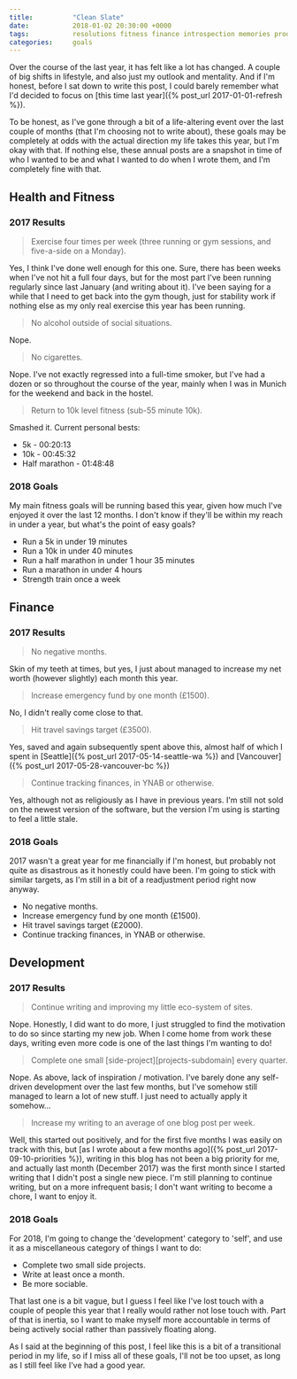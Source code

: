 ```yaml
---
title:          "Clean Slate"
date:           2018-01-02 20:30:00 +0000
tags:           resolutions fitness finance introspection memories productivity
categories:     goals
---
```


Over the course of the last year, it has felt like a lot has changed. A couple of big shifts in lifestyle, and also just my outlook and mentality. And if I'm honest, before I sat down to write this post, I could barely remember what I'd decided to focus on [this time last year]({% post_url 2017-01-01-refresh %}).

<!-- Read More -->

To be honest, as I've gone through a bit of a life-altering event over the last couple of months (that I'm choosing not to write about), these goals may be completely at odds with the actual direction my life takes this year, but I'm okay with that. If nothing else, these annual posts are a snapshot in time of who I wanted to be and what I wanted to do when I wrote them, and I'm completely fine with that. 

## Health and Fitness

### 2017 Results

> Exercise four times per week (three running or gym sessions, and five-a-side on a Monday). <i class="fa fa-check" aria-hidden="true"></i>

Yes, I think I've done well enough for this one. Sure, there has been weeks when I've not hit a full four days, but for the most part I've been running regularly since last January (and writing about it). I've been saying for a while that I need to get back into the gym though, just for stability work if nothing else as my only real exercise this year has been running.

> No alcohol outside of social situations. <i class="fa fa-times" aria-hidden="true"></i>

Nope.

> No cigarettes. <i class="fa fa-times" aria-hidden="true"></i>

Nope. I've not exactly regressed into a full-time smoker, but I've had a dozen or so throughout the course of the year, mainly when I was in Munich for the weekend and back in the hostel.

> Return to 10k level fitness (sub-55 minute 10k). <i class="fa fa-check" aria-hidden="true"></i>

Smashed it. Current personal bests:

- 5k - 00:20:13
- 10k - 00:45:32
- Half marathon - 01:48:48

### 2018 Goals

My main fitness goals will be running based this year, given how much I've enjoyed it over the last 12 months. I don't know if they'll be within my reach in under a year, but what's the point of easy goals?

- Run a 5k in under 19 minutes
- Run a 10k in under 40 minutes
- Run a half marathon in under 1 hour 35 minutes
- Run a marathon in under 4 hours
- Strength train once a week



## Finance

### 2017 Results

> No negative months. <i class="fa fa-check" aria-hidden="true"></i>

Skin of my teeth at times, but yes, I just about managed to increase my net worth (however slightly) each month this year.

> Increase emergency fund by one month (£1500).  <i class="fa fa-times" aria-hidden="true"></i>

No, I didn't really come close to that.

> Hit travel savings target (£3500).  <i class="fa fa-check" aria-hidden="true"></i>

Yes, saved and again subsequently spent above this, almost half of which I spent in [Seattle]({% post_url 2017-05-14-seattle-wa %}) and [Vancouver]({% post_url 2017-05-28-vancouver-bc %})

> Continue tracking finances, in YNAB or otherwise. <i class="fa fa-check" aria-hidden="true"></i>

Yes, although not as religiously as I have in previous years. I'm still not sold on the newest version of the software, but the version I'm using is starting to feel a little stale.

### 2018 Goals

2017 wasn't a great year for me financially if I'm honest, but probably not quite as disastrous as it honestly could have been. I'm going to stick with similar targets, as I'm still in a bit of a readjustment period right now anyway. 

- No negative months.  
- Increase emergency fund by one month (£1500).  
- Hit travel savings target (£2000).  
- Continue tracking finances, in YNAB or otherwise.

## Development

### 2017 Results

> Continue writing and improving my little eco-system of sites.  <i class="fa fa-check" aria-hidden="true"></i>

Nope. Honestly, I did want to do more, I just struggled to find the motivation to do so since starting my new job. When I come home from work these days, writing even more code is one of the last things I'm wanting to do!

> Complete one small [side-project][projects-subdomain] every quarter. <i class="fa fa-check" aria-hidden="true"></i>

Nope. As above, lack of inspiration / motivation. I've barely done any self-driven development over the last few months, but I've somehow still managed to learn a lot of new stuff. I just need to actually apply it somehow...

> Increase my writing to an average of one blog post per week. <i class="fa fa-check" aria-hidden="true"></i>

Well, this started out positively, and for the first five months I was easily on track with this, but [as I wrote about a few months ago]({% post_url 2017-09-10-priorities %}), writing in this blog has not been a big priority for me, and actually last month (December 2017) was the first month since I started writing that I didn't post a single new piece. I'm still planning to continue writing, but on a more infrequent basis; I don't want writing to become a chore, I want to enjoy it.

### 2018 Goals

For 2018, I'm going to change the 'development' category to 'self', and use it as a miscellaneous category of things I want to do:

- Complete two small side projects.
- Write at least once a month.
- Be more sociable.

That last one is a bit vague, but I guess I feel like I've lost touch with a couple of people this year that I really would rather not lose touch with. Part of that is inertia, so I want to make myself more accountable in terms of being actively social rather than passively floating along.

As I said at the beginning of this post, I feel like this is a bit of a transitional period in my life, so if I miss all of these goals, I'll not be too upset, as long as I still feel like I've had a good year.